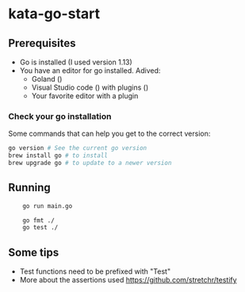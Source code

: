 # kata-go-start

## Prerequisites

* Go is installed (I used version 1.13)
* You have an editor for go installed. Adived:
  * Goland ()
  * Visual Studio code () with plugins ()
  * Your favorite editor with a plugin

### Check your go installation

Some commands that can help you get to the correct version:

```bash
go version # See the current go version
brew install go # to install
brew upgrade go # to update to a newer version
```

## Running

```bash
    go run main.go

    go fmt ./
    go test ./
```

## Some tips

* Test functions need to be prefixed with "Test"
* More about the assertions used <https://github.com/stretchr/testify>
